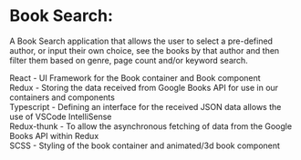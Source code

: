 # Book Search: 

A Book Search application that allows the user to select a pre-defined author, or input their own choice, see the books by that author and then filter them based on genre, page count and/or keyword search.

React - UI Framework for the Book container and Book component<br/>
Redux - Storing the data received from Google Books API for use in our containers and components<br/>
Typescript - Defining an interface for the received JSON data allows the use of VSCode IntelliSense<br/>
Redux-thunk - To allow the asynchronous fetching of data from the Google Books API within Redux<br/>
SCSS - Styling of the book container and animated/3d book component
